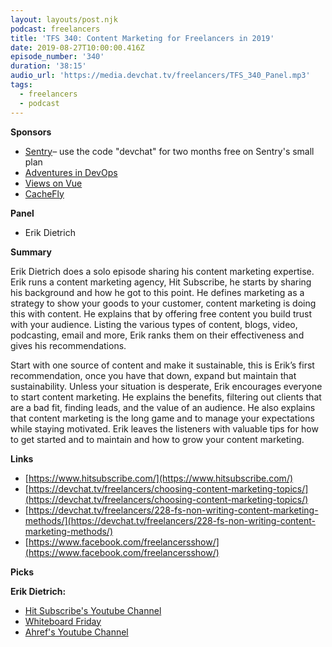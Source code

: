 ```yaml
---
layout: layouts/post.njk
podcast: freelancers
title: 'TFS 340: Content Marketing for Freelancers in 2019'
date: 2019-08-27T10:00:00.416Z
episode_number: '340'
duration: '38:15'
audio_url: 'https://media.devchat.tv/freelancers/TFS_340_Panel.mp3'
tags:
  - freelancers
  - podcast
---
```

**Sponsors**

- [Sentry](http://sentry.io/)– use the code "devchat" for two months free on Sentry's small plan
- [Adventures in DevOps](https://devchat.tv/adventures-in-devops/)
- [Views on Vue](https://devchat.tv/views-on-vue/)
- [CacheFly](https://www.cachefly.com/)

**Panel**

- Erik Dietrich

**Summary**

Erik Dietrich does a solo episode sharing his content marketing expertise. Erik runs a content marketing agency, Hit Subscribe, he starts by sharing his background and how he got to this point. He defines marketing as a strategy to show your goods to your customer, content marketing is doing this with content. He explains that by offering free content you build trust with your audience. Listing the various types of content, blogs, video, podcasting, email and more, Erik ranks them on their effectiveness and gives his recommendations.

Start with one source of content and make it sustainable, this is Erik’s first recommendation, once you have that down, expand but maintain that sustainability. Unless your situation is desperate, Erik encourages everyone to start content marketing. He explains the benefits, filtering out clients that are a bad fit, finding leads, and the value of an audience. He also explains that content marketing is the long game and to manage your expectations while staying motivated. Erik leaves the listeners with valuable tips for how to get started and to maintain and how to grow your content marketing. 


**Links**

- [https://www.hitsubscribe.com/](https://www.hitsubscribe.com/)
- [https://devchat.tv/freelancers/choosing-content-marketing-topics/](https://devchat.tv/freelancers/choosing-content-marketing-topics/)
- [https://devchat.tv/freelancers/228-fs-non-writing-content-marketing-methods/](https://devchat.tv/freelancers/228-fs-non-writing-content-marketing-methods/)
- [https://www.facebook.com/freelancersshow/](https://www.facebook.com/freelancersshow/)

**Picks**

**Erik Dietrich:**

- [Hit Subscribe&#39;s Youtube Channel](https://www.youtube.com/channel/UCQ1e1-kzNtVWz1uLtYuFvIw)
- [Whiteboard Friday](https://moz.com/blog/category/whiteboard-friday)
- [Ahref&#39;s Youtube Channel](https://www.youtube.com/results?search_query=ahrefs)
